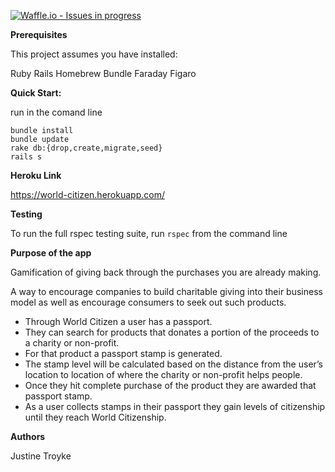 [![Waffle.io - Issues in progress](https://badge.waffle.io/justinetroyke/world_citizen.svg?columns=all)](http://waffle.io/justinetroyke/world_citizen)

__Prerequisites__

This project assumes you have installed:

Ruby
Rails
Homebrew
Bundle
Faraday
Figaro

__Quick Start:__

run in the comand line
```
bundle install
bundle update
rake db:{drop,create,migrate,seed}
rails s
```

__Heroku Link__

https://world-citizen.herokuapp.com/

__Testing__

To run the full rspec testing suite, run
```rspec```
from the command line

__Purpose of the app__

Gamification of giving back through the purchases you are already making.

A way to encourage companies to build charitable giving into their business model as well as encourage consumers to seek out such products.

* Through World Citizen a user has a passport.
* They can search for products that donates a portion of the proceeds to a charity or non-profit.
* For that product a passport stamp is generated.
* The stamp level will be calculated based on the distance from the user’s location to location of where the charity or non-profit helps people.
* Once they hit complete purchase of the product they are awarded that passport stamp.
* As a user collects stamps in their passport they gain levels of citizenship until they reach World Citizenship.

__Authors__

Justine Troyke
